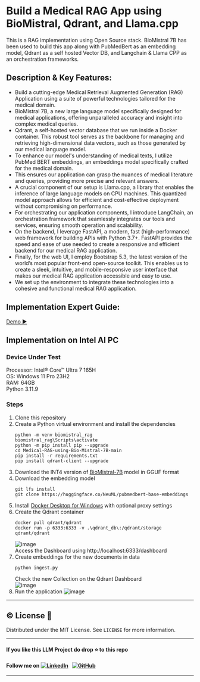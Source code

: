 # Build a Medical RAG App using BioMistral, Qdrant, and Llama.cpp
This is a RAG implementation using Open Source stack. BioMistral 7B has been used to build this app along with PubMedBert as an embedding model, Qdrant as a self hosted Vector DB, and Langchain &amp; Llama CPP as an orchestration frameworks.

## Description & Key Features:
- Build a cutting-edge Medical Retrieval Augmented Generation (RAG) Application using a suite of powerful technologies tailored for the medical domain.
- BioMistral 7B, a new large language model specifically designed for medical applications, offering unparalleled accuracy and insight into complex medical queries.
- Qdrant, a self-hosted vector database that we run inside a Docker container. This robust tool serves as the backbone for managing and retrieving high-dimensional data vectors, such as those generated by our medical language model.
- To enhance our model's understanding of medical texts, I utilize PubMed BERT embeddings, an embeddings model specifically crafted for the medical domain.
- This ensures our application can grasp the nuances of medical literature and queries, providing more precise and relevant answers.
- A crucial component of our setup is Llama.cpp, a library that enables the inference of large language models on CPU machines. This quantized model approach allows for efficient and cost-effective deployment without compromising on performance.
- For orchestrating our application components, I introduce LangChain, an orchestration framework that seamlessly integrates our tools and services, ensuring smooth operation and scalability.
- On the backend, I leverage FastAPI, a modern, fast (high-performance) web framework for building APIs with Python 3.7+. FastAPI provides the speed and ease of use needed to create a responsive and efficient backend for our medical RAG application.
- Finally, for the web UI, I employ Bootstrap 5.3, the latest version of the world’s most popular front-end open-source toolkit. This enables us to create a sleek, intuitive, and mobile-responsive user interface that makes our medical RAG application accessible and easy to use.
- We set up the environment to integrate these technologies into a cohesive and functional medical RAG application.

  
 ## Implementation Expert Guide:
[Demo ▶️](https://www.youtube.com/watch?v=A_m3tCqdts4)

## Implementation on Intel AI PC    
### Device Under Test   
Processor: Intel® Core™ Ultra 7 165H      
OS: Windows 11 Pro 23H2   
RAM: 64GB   
Python 3.11.9   

### Steps   
1. Clone this repository
2. Create a Python virtual environment and install the dependencies   
   ```
   python -m venv biomistral_rag   
   biomistral_rag\Scripts\activate   
   python -m pip install pip --upgrade  
   cd Medical-RAG-using-Bio-Mistral-7B-main
   pip install -r requirements.txt   
   pip install qdrant-client --upgrade   
   ```
3. Download the INT4 version of [BioMistral-7B](https://huggingface.co/MaziyarPanahi/BioMistral-7B-GGUF/blob/main/BioMistral-7B.Q4_K_M.gguf) model in GGUF format 
4. Download the embedding model
   ```
   git lfs install
   git clone https://huggingface.co/NeuML/pubmedbert-base-embeddings
   ```
5. Install [Docker Desktop for Windows](https://docs.docker.com/desktop/setup/install/windows-install/) with optional proxy settings    
6. Create the Qdrant container
   ```
   docker pull qdrant/qdrant
   docker run -p 6333:6333 -v .\qdrant_db\:/qdrant/storage qdrant/qdrant
   ```
   ![image](https://github.com/user-attachments/assets/36b17d09-2f61-4645-a336-3458627da6be)   
   Access the Dashboard using http://localhost:6333/dashboard    
7. Create embeddings for the new documents in data
   ```
   python ingest.py
   ```   
   Check the new Collection on the Qdrant Dashboard   
   ![image](https://github.com/user-attachments/assets/13740e55-4e12-4d0f-8267-695d5edeec0a)     
8. Run the application
   ![image](https://github.com/user-attachments/assets/5ec90875-be78-4bc9-9acf-09859235e313)    

 ---
## ©️ License 🪪 

Distributed under the MIT License. See `LICENSE` for more information.

---

#### **If you like this LLM Project do drop ⭐ to this repo**
#### Follow me on [![LinkedIn](https://img.shields.io/badge/linkedin-%230077B5.svg?style=for-the-badge&logo=linkedin&logoColor=white)](https://www.linkedin.com/in/gurpreetkaurjethra/) &nbsp; [![GitHub](https://img.shields.io/badge/github-%23121011.svg?style=for-the-badge&logo=github&logoColor=white)](https://github.com/GURPREETKAURJETHRA/)

---
